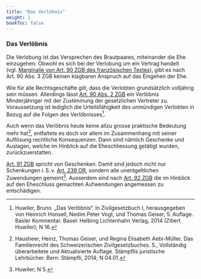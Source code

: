 ```yaml
---
title: "Das Verlöbnis"
weight: 1
bookToc: false
---
```


### Das Verlöbnis

Die Verlobung ist das Versprechen des Brautpaares, miteinander die Ehe
einzugehen. Obwohl es sich bei der Verlobung um ein Vertrag handelt
(vgl. [Marginalie von Art. 90 ZGB des französischen Textes](https://www.fedlex.admin.ch/eli/cc/24/233_245_233/fr#book_2/part_1/tit_3/chap_I/lvl_A)), gibt es nach
Art. 90 Abs. 3 ZGB keinen klagbaren Anspruch auf das Eingehen der Ehe.

Wie für alle Rechtsgeschäfte gilt, dass die Verlobten grundsätzlich
volljährig sein müssen. Allerdings lässt [Art. 90 Abs. 2 ZGB](https://www.fedlex.admin.ch/eli/cc/24/233_245_233/de#art_90) ein
Verlöbnis Minderjähriger mit der Zustimmung der gesetzlichen Vertreter
zu. Voraussetzung ist lediglich die Urteilsfähigkeit des unmündigen
Verlobten in Bezug auf die Folgen des Verlöbnisses[^1].

Auch wenn das Verlöbnis heute keine allzu grosse praktische Bedeutung
mehr hat[^2], entfaltete es doch vor allem im Zusammenhang mit seiner
Auflösung rechtliche Konsequenzen. Dann sind nämlich Geschenke und
Auslagen, welche im Hinblick auf die Eheschliessung getätigt wurden,
zurückzuerstatten.

[Art. 91 ZGB](https://www.fedlex.admin.ch/eli/cc/24/233_245_233/de#art_91) spricht von Geschenken. Damit sind jedoch nicht nur
Schenkungen i. S. v. [Art. 239 OR](https://www.fedlex.admin.ch/eli/cc/27/317_321_377/de#art_239), sondern alle unentgeltlichen
Zuwendungen gemeint[^3]. Ausserdem sind nach [Art. 92 ZGB](https://www.fedlex.admin.ch/eli/cc/24/233_245_233/de#art_92) die im Hinblick
auf den Eheschluss gemachten Aufwendungen angemessen zu entschädigen.

[^1]: Huwiler, Bruno. „Das Verlöbnis“. In Zivilgesetzbuch I,
    herausgegeben von Heinrich Honsell, Nedim Peter Vogt, und Thomas
    Geiser, 5. Auflage. Basler Kommentar. Basel: Helbing Lichtenhahn
    Verlag, 2014 (Zitiert Huwiler); N 16.

[^2]: Hausheer, Heinz, Thomas Geiser, und Regina Elisabeth Aebi-Müller. Das Familienrecht des Schweizerischen Zivilgesetzbuches. 5., Vollständig überarbeitete und Aktualisierte Auflage. Stämpflis juristische Lehrbücher. Bern: Stämpfli, 2014; N 04.01.

[^3]: Huwiler; N 5.